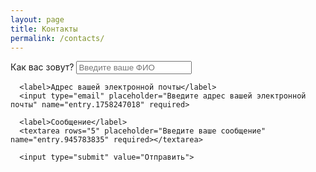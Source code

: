 ```yaml
---
layout: page
title: Контакты
permalink: /contacts/
---
```


<script type="text/javascript">var submitted=false;</script>
<iframe name="hidden_iframe" id="hidden_iframe" style="display:none;" 
onload="if(submitted) {window.location='thankyou';}"></iframe>
<form class="contact-form" action="https://docs.google.com/forms/u/0/d/e/1FAIpQLScG0P4Kz0J_EHWutKpk0TO7oPhrampG2RYVYCURtB5zp6BqbA/formResponse" method="post" target="hidden_iframe" onsubmit="submitted=true;">
      <label>Как вас зовут?</label>
      <input type="text" placeholder="Введите ваше ФИО" name="entry.670450142" required>
  
      <label>Адрес вашей электронной почты</label>
      <input type="email" placeholder="Введите адрес вашей электронной почты" name="entry.1758247018" required>
    
      <label>Сообщение</label>
      <textarea rows="5" placeholder="Введите ваше сообщение" name="entry.945783835" required></textarea>
     
      <input type="submit" value="Отправить">
</form>